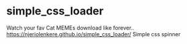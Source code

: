 # simple_css_loader
Watch your fav Cat MEMEs download like forever.. https://njeriolenkere.github.io/simple_css_loader/
Simple css spinner
